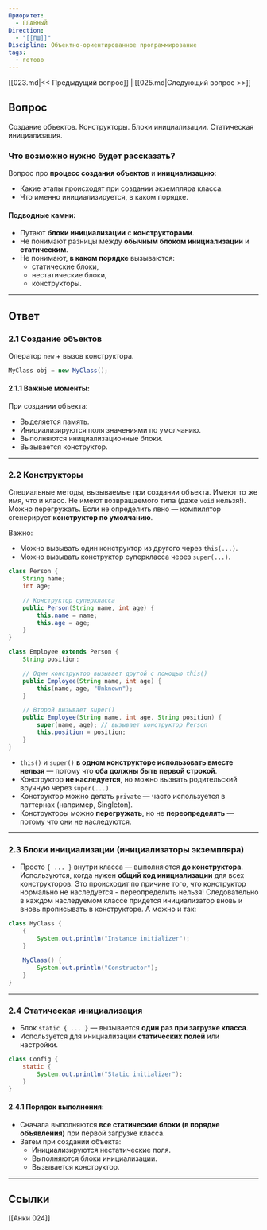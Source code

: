 ```yaml
---
Приоритет:
  - ГЛАВНЫЙ
Direction:
  - "[[ПШ]]"
Discipline: Объектно-ориентированное программирование
tags:
  - готово
---
```

[[023.md|<< Предыдущий вопрос]] | [[025.md|Следующий вопрос >>]]
## Вопрос
Создание объектов. Конструкторы. Блоки инициализации. Статическая инициализация.

### Что возможно нужно будет рассказать?
Вопрос про **процесс создания объектов** и **инициализацию**:
- Какие этапы происходят при создании экземпляра класса.
- Что именно инициализируется, в каком порядке.
#### Подводные камни:
- Путают **блоки инициализации** с **конструкторами**.
- Не понимают разницы между **обычным блоком инициализации** и **статическим**.
- Не понимают, **в каком порядке** вызываются:
	- статические блоки,
	- нестатические блоки,
	- конструкторы.

---
## Ответ
### **2.1 Создание объектов**
Оператор `new` + вызов конструктора.
```java
MyClass obj = new MyClass();
```
#### 2.1.1 Важные моменты:
При создании объекта:
- Выделяется память.
- Инициализируются поля значениями по умолчанию.
- Выполняются инициализационные блоки.
- Вызывается конструктор.

---
### **2.2 Конструкторы**
Специальные методы, вызываемые при создании объекта. Имеют то же имя, что и класс. Не имеют возвращаемого типа (даже `void` нельзя!). Можно перегружать. Если не определить явно — компилятор сгенерирует **конструктор по умолчанию**.

Важно:
- Можно вызывать один конструктор из другого через `this(...)`.
- Можно вызывать конструктор суперкласса через `super(...)`.

```java
class Person {
    String name;
    int age;

    // Конструктор суперкласса
    public Person(String name, int age) {
        this.name = name;
        this.age = age;
    }
}
```
```java
class Employee extends Person {
    String position;

    // Один конструктор вызывает другой с помощью this()
    public Employee(String name, int age) {
        this(name, age, "Unknown");
    }

    // Второй вызывает super()
    public Employee(String name, int age, String position) {
        super(name, age); // вызывает конструктор Person
        this.position = position;
    }
}
```

- `this()` и `super()` **в одном конструкторе использовать вместе нельзя** — потому что **оба должны быть первой строкой**.
- Конструктор **не наследуется**, но можно вызвать родительский вручную через `super(...)`.
- Конструктор можно делать `private` — часто используется в паттернах (например, Singleton).
- Конструкторы можно **перегружать**, но не **переопределять** — потому что они не наследуются.

---
### **2.3 Блоки инициализации (инициализаторы экземпляра)**
- Просто `{ ... }` внутри класса — выполняются **до конструктора**. Используются, когда нужен **общий код инициализации** для всех конструкторов. Это происходит по причине того, что конструктор нормально не наследуется - переопределить нельзя! Следовательно в каждом наследуемом классе придется инициализатор вновь и вновь прописывать в конструкторе. А можно и так:
```java
class MyClass {     
	{         
		System.out.println("Instance initializer");     
	}      
	
	MyClass() {         
		System.out.println("Constructor");     
	} 
}
```

---
### **2.4 Статическая инициализация**
- Блок `static { ... }` — вызывается **один раз при загрузке класса**.
- Используется для инициализации **статических полей** или настройки.
```java
class Config {     
	static {         
		System.out.println("Static initializer");     
	} 
}
```
#### 2.4.1 Порядок выполнения:
- Сначала выполняются **все статические блоки (в порядке объявления)** при первой загрузке класса.
- Затем при создании объекта:
    - Инициализируются нестатические поля.
    - Выполняются блоки инициализации.
    - Вызывается конструктор.

---
## Ссылки
[[Анки 024]]